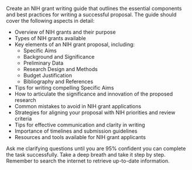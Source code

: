 Create an NIH grant writing guide that outlines the essential components and best practices for writing a successful proposal. The guide should cover the following aspects in detail:

- Overview of NIH grants and their purpose
- Types of NIH grants available
- Key elements of an NIH grant proposal, including:
  - Specific Aims
  - Background and Significance
  - Preliminary Data
  - Research Design and Methods
  - Budget Justification
  - Bibliography and References
- Tips for writing compelling Specific Aims
- How to articulate the significance and innovation of the proposed research
- Common mistakes to avoid in NIH grant applications
- Strategies for aligning your proposal with NIH priorities and review criteria
- Tips for effective communication and clarity in writing
- Importance of timelines and submission guidelines
- Resources and tools available for NIH grant applicants

Ask me clarifying questions until you are 95% confident you can complete the task successfully. Take a deep breath and take it step by step. Remember to search the internet to retrieve up-to-date information.